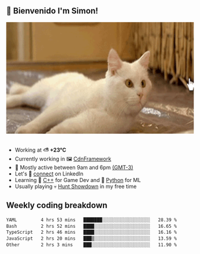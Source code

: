 <h2>👋 <b>Bienvenido I'm Simon!&nbsp;</b></h2>

<section>
  <img src="./static/banner.gif" height=300 width=1000>
</section>

<br>

<ul>
  <li>
		<!--START_SECTION:weather-->
		Working at <b>⛅️  +23°C</b>
		<!--END_SECTION:weather-->
  </li>
  <li>
    Currently working in 🖼️&nbsp;<a href=https://github.com/snapverse/cdn-framework target=_blank>CdnFramework</a>
  </li>
  <li>
    🚩 Mostly active between 9am and 6pm <a href=https://onlinealarmkur.com/world/es target=_blank>(GMT-3)</a>
  </li>
  <li>
    Let's 🔗&nbsp;<a href=https://www.linkedin.com/in/itsimmons target=_blank>connect</a> on LinkedIn
  </li>
  <li>
    Learning 👴&nbsp;<a href=https://images3.memedroid.com/images/UPLOADED755/65f2bce6734f6.webp target=_blank>C++</a> for Game Dev and 🐍&nbsp;<a href=https://qph.cf2.quoracdn.net/main-qimg-4472b6229cb75bf66ab531f3ebd4f975-lq target=_blank>Python</a> for ML
  </li>
  <li>
    Usually playing 💀&nbsp;<a href=https://www.huntshowdown.com target=_blank>Hunt Showdown</a> in my free time
  </li>
</ul>

<h2><b>Weekly coding breakdown </b></h2>

<!--START_SECTION:waka-->

```txt
YAML         4 hrs 53 mins   ███████░░░░░░░░░░░░░░░░░░   28.39 %
Bash         2 hrs 52 mins   ████░░░░░░░░░░░░░░░░░░░░░   16.65 %
TypeScript   2 hrs 46 mins   ████░░░░░░░░░░░░░░░░░░░░░   16.16 %
JavaScript   2 hrs 20 mins   ███▒░░░░░░░░░░░░░░░░░░░░░   13.59 %
Other        2 hrs 3 mins    ███░░░░░░░░░░░░░░░░░░░░░░   11.90 %
```

<!--END_SECTION:waka-->
